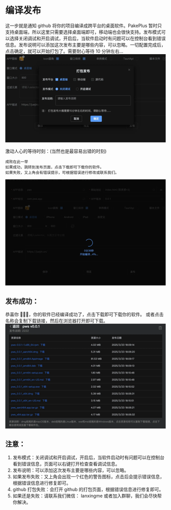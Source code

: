 # 编译发布

这一步就是通知 github 将你的项目编译成跨平台的桌面软件。PakePlus 暂时只支持桌面端，所以这里只需要选择桌面端即可，移动端也会很快支持。发布模式可以选择关闭调试和开启调试，开启后，当软件启动时有问题可以在控制台看到错误信息。发布说明可以添加这次发布主要是哪些内容，可以忽略。一切配置完成后，点击确定，就可以开始打包了。需要耐心等待 10 分钟左右...
![](../static/imgs/publish1.webp)

激动人心的等待时刻：(当然也是最容易出错的时刻)

```
成败在此一举
如果成功，跳转到发布页面，点击下载即可下载你的软件。
如果失败，又上角会有错误提示，可根据错误进行修改或联系我们。
```

![](../static/imgs/building1.webp)

## 发布成功：

恭喜你 🎉🎉🎉，你的软件已经编译成功了，点击下载即可下载你的软件。
或者点击名称会复制下载链接，然后在浏览器打开即可下载。
![](../static/imgs/publish2.webp)

## 注意：

1. 发布模式：关闭调试和开启调试，开启后，当软件启动时有问题可以在控制台看到错误信息，页面可以右键打开检查查看调试信息。
2. 发布说明：可以添加这次发布主要是哪些内容，可以忽略。
3. 如果发布失败：又上角会出现一个红色的警告图标，点击后会提示错误信息，根据错误信息进行修复即可。
4. github 打包失败：会打开 github 的打包页面，根据错误信息进行修复即可。
5. 如果还是失败：请联系我们微信： lanxingme 或者加入群聊，我们会尽快帮你解决。
